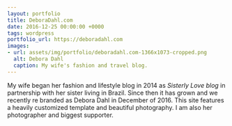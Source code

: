 ```yaml
---
layout: portfolio
title: DeboraDahl.com
date: 2016-12-25 00:00:00 +0000
tags: wordpress
portfolio_url: https://deboradahl.com
images:
- url: assets/img/portfolio/deboradahl.com-1366x1073-cropped.png
  alt: Debora Dahl
  caption: My wife's fashion and travel blog.
---
```


My wife began her fashion and lifestyle blog in 2014 as *Sisterly Love blog* in partnership with her sister living in Brazil. Since then it has grown and we recently re branded as Debora Dahl in December of 2016. This site features a heavily customized template and beautiful photography. I am also her photographer and biggest supporter. 